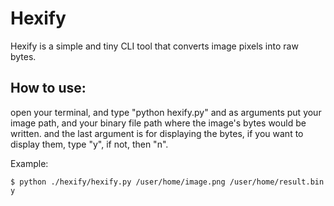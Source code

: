 # Hexify
Hexify is a simple and tiny CLI tool that converts image pixels into raw bytes.

## How to use:
   open your terminal, and type "python hexify.py" and as arguments put your image path, and your binary file path where the image's bytes would be written.
   and the last argument is for displaying the bytes, if you want to display them, type "y", if not, then "n".


Example:
```
$ python ./hexify/hexify.py /user/home/image.png /user/home/result.bin y
```
